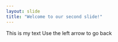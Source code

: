 ```yaml
---
layout: slide
title: "Welcome to our second slide!"
---
```

This is my text
Use the left arrow to go back